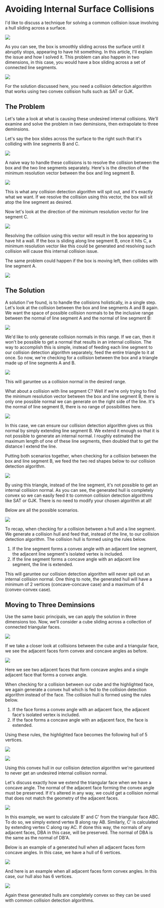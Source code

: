 # Avoiding Internal Surface Collisions

I'd like to discuss a technique for solving a common collision issue involving a hull sliding across a surface.

![](images/internal_collision.gif)

As you can see, the box is smoothly sliding across the surface until it abruptly stops, appearing to have hit something. In this article, I'll explain the issue and how I solved it. This problem can also happen in two dimensions, in this case, you would have a box sliding across a set of connected line segments.

![](images/pic_1.png)

For the solution discussed here, you need a collision detection algorithm that works using two convex collision hulls such as SAT or GJK.

## The Problem

Let's take a look at what is causing these undesired internal collisions. We'll examine and solve the problem in two deminsions, then extrapolate to three deminsions.

Let's say the box slides across the surface to the right such that it's colliding with line segments B and C.

![](images/pic_2.png)

A naive way to handle these collisions is to resolve the collision between the box and the two line segments separately. Here's is the direction of the minimum resolution vector between the box and ling segment B.

![](images/pic_3.png)

This is what any collision detection algorithm will spit out, and it's exactly what we want. If we resolve the collision using this vector, the box will sit atop the line segment as desired.

Now let's look at the direction of the minimum resolution vector for line segment C.

![](images/pic_4.png)

Resolving the collision using this vector will result in the box appearing to have hit a wall. If the box is sliding along line segment B, once it hits C, a minimum resolution vector like this could be generated and resolving such collision will cause this internal collision issue.

The same problem could happen if the box is moving left, then collides with line segment A.

![](images/pic_5.png)

## The Solution

A solution I've found, is to handle the collisions holistically, in a single step. Let's look at the collision between the box and line segments A and B again. We want the space of possible collision normals to be the inclusive range between the normal of line segment A and the normal of line segment B:

![](images/pic_6.png)

We'd like to only generate collision normals in this range. If we can, then it won't be possible to get a normal that results in an internal collision. The way to accomplish this is simple, instead of feeding each line segment to our collision detection algorithm separately, feed the entire triangle to it at once. So now, we're checking for a collision between the box and a triangle made up of line segments A and B.

![](images/pic_7.png)

This will garuntee us a collision normal in the desired range.

What about a collision with line segment C? Well if we're only trying to find the minimum resolution vector between the box and line segment B, there is only one possible normal we can generate on the right side of the line. It's the normal of line segment B, there is no range of possibilities here.

![](images/pic_8.png)

In this case, we can ensure our collision detection algorithm gives us this normal by simply extending line segment B. We extend it enough so that it is not possible to generate an internal normal. I roughly estimated the maximum length of one of these line segments, then doubled that to get the distance I extend the line.

Putting both scenarios together, when checking for a collision between the box and line segment B, we feed the two red shapes below to our collision detection algorithm.

![](images/pic_9.png)

By using this triangle, instead of the line segment, it's not possible to get an internal collision normal. As you can see, the generated hull is completely convex so we can easily feed it to common collision detection algorithms like SAT or GJK. There is no need to modify your chosen algorithm at all!

Below are all the possible scenarios.

![](images/pic_10.png)

To recap, when checking for a collision between a hull and a line segment. We generate a collision hull and feed that, instead of the line, to our collision detection algorithm. The collision hull is formed using the rules below.

1. If the line segment forms a convex angle with an adjacent line segment, the adjacent line segment's isolated vertex is included.
2. If the line segment forms a concave angle with an adjacent line segment, the line is extended.

This will garuntee our collision detection algorithm will never spit out an internal collision normal. One thing to note, the generated hull will have a minimum of 2 vertices (concave-concave case) and a maximum of 4 (convex-convex case).

## Moving to Three Deminsions

Use the same basic principals, we can apply the solution in three dimensions too. Now, we'll consider a cube sliding across a collection of connected triangular faces.

![](images/pic_11.png)

If we take a closer look at collisions between the cube and a triangular face, we see the adjacent faces form convex and concave angles as before.

![](images/pic_12.png)

Here we see two adjacent faces that form concave angles and a single adjacent face that forms a convex angle.

When checking for a collision between our cube and the highlighted face, we again generate a convex hull which is fed to the collision detection algorithm instead of the face. The collision hull is formed using the rules below.

1. If the face forms a convex angle with an adjacent face, the adjacent face's isolated vertex is included.
2. If the face forms a concave angle with an adjacent face, the face is extended.

Using these rules, the highlighted face becomes the following hull of 5 vertices.

![](images/pic_13.png)

![](images/pic_14.png)

Using this convex hull in our collision detection algorithm we're garunteed to never get an undesired internal collision normal.

Let's discuss exactly how we extend the triangular face when we have a concave angle. The normal of the adjacent face forming the convex angle must be preserved. If it's altered in any way, we could get a collision normal that does not match the geometry of the adjacent faces.

![](images/pic_15.png)

In this example, we want to calculate B' and C' from the triangular face ABC. To do so, we simply extend vertex B along ray AB. Similarly, C' is calculated by extending vertex C along ray AC. If done this way, the normals of any adjacent faces, DBA in this case, will be preserved. The normal of DBA is the same as the normal of DB'A.

Below is an example of a generated hull when all adjacent faces form concave angles. In this case, we have a hull of 6 vertices.

![](images/pic_16.png)

And here is an example when all adjacent faces form convex angles. In this case, our hull also has 6 vertices.

![](images/pic_17.png)

Again these generated hulls are completely convex so they can be used with common collision detection algorithms.